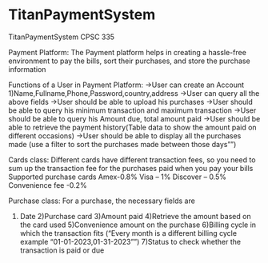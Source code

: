 # TitanPaymentSystem
TitanPaymentSystem CPSC 335


Payment Platform: The Payment platform helps in creating a hassle-free environment to pay the bills, sort their purchases, and store the purchase information 

Functions of a User in Payment Platform:
->User can create an Account
 1)Name,Fullname,Phone,Password,country,address 
->User can query all the above fields
->User should be able to upload his purchases
->User should be able to query his minimum transaction and maximum transaction
->User should be able to query his Amount due, total amount paid
->User should be able to retrieve the payment history(Table data to show the amount paid on different occasions)
->User should be able to display all the purchases made (use a filter to sort the purchases made between those days””)

Cards class:
Different cards have different transaction fees, so you need to sum up the transaction fee for 
the purchases paid when you pay your bills
Supported purchase cards
Amex-0.8%
Visa – 1%
Discover – 0.5%
Convenience fee -0.2% 

Purchase class:
For a purchase, the necessary fields are
1) Date 
2)Purchase card
3)Amount paid 
4)Retrieve the amount based on the card used 
5)Convenience amount on the purchase 
6)Billing cycle in which the transaction fits (“Every month is a different billing cycle example “01-01-2023,01-31-2023””)
7)Status to check whether the transaction is paid or due
